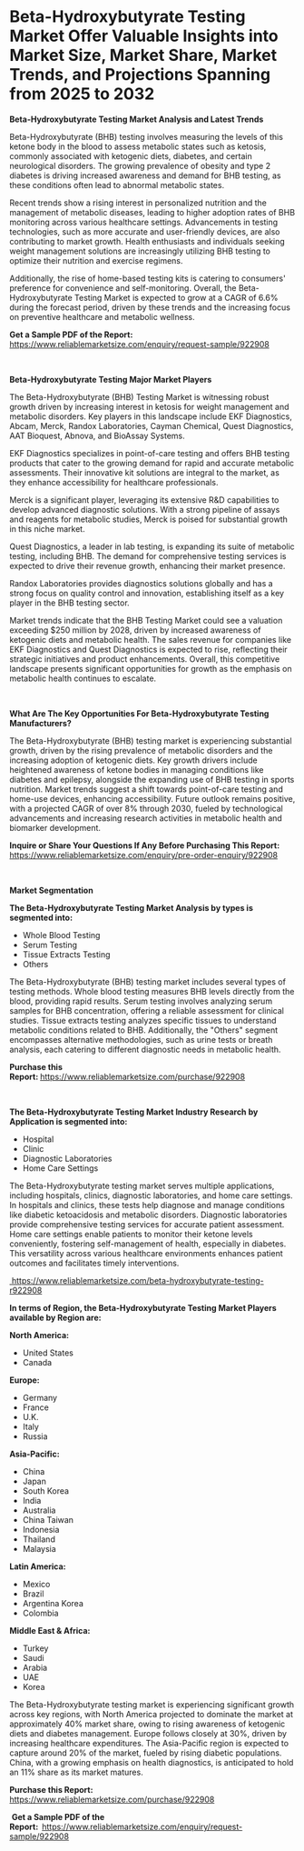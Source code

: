 <p><h1>Beta-Hydroxybutyrate Testing Market Offer Valuable Insights into Market Size, Market Share, Market Trends, and Projections Spanning from 2025 to 2032</h1></p><p><strong>Beta-Hydroxybutyrate Testing Market Analysis and Latest Trends</strong></p>
<p><p>Beta-Hydroxybutyrate (BHB) testing involves measuring the levels of this ketone body in the blood to assess metabolic states such as ketosis, commonly associated with ketogenic diets, diabetes, and certain neurological disorders. The growing prevalence of obesity and type 2 diabetes is driving increased awareness and demand for BHB testing, as these conditions often lead to abnormal metabolic states. </p><p>Recent trends show a rising interest in personalized nutrition and the management of metabolic diseases, leading to higher adoption rates of BHB monitoring across various healthcare settings. Advancements in testing technologies, such as more accurate and user-friendly devices, are also contributing to market growth. Health enthusiasts and individuals seeking weight management solutions are increasingly utilizing BHB testing to optimize their nutrition and exercise regimens. </p><p>Additionally, the rise of home-based testing kits is catering to consumers' preference for convenience and self-monitoring. Overall, the Beta-Hydroxybutyrate Testing Market is expected to grow at a CAGR of 6.6% during the forecast period, driven by these trends and the increasing focus on preventive healthcare and metabolic wellness.</p></p>
<p><strong>Get a Sample PDF of the Report:&nbsp;</strong> <a href="https://www.reliablemarketsize.com/enquiry/request-sample/922908?utm_campaign=2946&utm_medium=2&utm_source=Github&utm_content=ia&utm_term=13042025&utm_id=beta-hydroxybutyrate-testing">https://www.reliablemarketsize.com/enquiry/request-sample/922908</a></p>
<p>&nbsp;</p>
<p><strong>Beta-Hydroxybutyrate Testing Major Market Players</strong></p>
<p><p>The Beta-Hydroxybutyrate (BHB) Testing Market is witnessing robust growth driven by increasing interest in ketosis for weight management and metabolic disorders. Key players in this landscape include EKF Diagnostics, Abcam, Merck, Randox Laboratories, Cayman Chemical, Quest Diagnostics, AAT Bioquest, Abnova, and BioAssay Systems.</p><p>EKF Diagnostics specializes in point-of-care testing and offers BHB testing products that cater to the growing demand for rapid and accurate metabolic assessments. Their innovative kit solutions are integral to the market, as they enhance accessibility for healthcare professionals.</p><p>Merck is a significant player, leveraging its extensive R&D capabilities to develop advanced diagnostic solutions. With a strong pipeline of assays and reagents for metabolic studies, Merck is poised for substantial growth in this niche market.</p><p>Quest Diagnostics, a leader in lab testing, is expanding its suite of metabolic testing, including BHB. The demand for comprehensive testing services is expected to drive their revenue growth, enhancing their market presence.</p><p>Randox Laboratories provides diagnostics solutions globally and has a strong focus on quality control and innovation, establishing itself as a key player in the BHB testing sector.</p><p>Market trends indicate that the BHB Testing Market could see a valuation exceeding $250 million by 2028, driven by increased awareness of ketogenic diets and metabolic health. The sales revenue for companies like EKF Diagnostics and Quest Diagnostics is expected to rise, reflecting their strategic initiatives and product enhancements. Overall, this competitive landscape presents significant opportunities for growth as the emphasis on metabolic health continues to escalate.</p></p>
<p>&nbsp;</p>
<p><strong>What Are The Key Opportunities For Beta-Hydroxybutyrate Testing Manufacturers?</strong></p>
<p><p>The Beta-Hydroxybutyrate (BHB) testing market is experiencing substantial growth, driven by the rising prevalence of metabolic disorders and the increasing adoption of ketogenic diets. Key growth drivers include heightened awareness of ketone bodies in managing conditions like diabetes and epilepsy, alongside the expanding use of BHB testing in sports nutrition. Market trends suggest a shift towards point-of-care testing and home-use devices, enhancing accessibility. Future outlook remains positive, with a projected CAGR of over 8% through 2030, fueled by technological advancements and increasing research activities in metabolic health and biomarker development.</p></p>
<p><strong>Inquire or Share Your Questions If Any Before Purchasing This Report:</strong> <a href="https://www.reliablemarketsize.com/enquiry/pre-order-enquiry/922908?utm_campaign=2946&utm_medium=2&utm_source=Github&utm_content=ia&utm_term=13042025&utm_id=beta-hydroxybutyrate-testing">https://www.reliablemarketsize.com/enquiry/pre-order-enquiry/922908</a></p>
<p>&nbsp;</p>
<p><strong>Market Segmentation</strong></p>
<p><strong>The Beta-Hydroxybutyrate Testing Market Analysis by types is segmented into:</strong></p>
<p><ul><li>Whole Blood Testing</li><li>Serum Testing</li><li>Tissue Extracts Testing</li><li>Others</li></ul></p>
<p><p>The Beta-Hydroxybutyrate (BHB) testing market includes several types of testing methods. Whole blood testing measures BHB levels directly from the blood, providing rapid results. Serum testing involves analyzing serum samples for BHB concentration, offering a reliable assessment for clinical studies. Tissue extracts testing analyzes specific tissues to understand metabolic conditions related to BHB. Additionally, the "Others" segment encompasses alternative methodologies, such as urine tests or breath analysis, each catering to different diagnostic needs in metabolic health.</p></p>
<p><strong>Purchase this Report:&nbsp;</strong><a href="https://www.reliablemarketsize.com/purchase/922908?utm_campaign=2946&utm_medium=2&utm_source=Github&utm_content=ia&utm_term=13042025&utm_id=beta-hydroxybutyrate-testing">https://www.reliablemarketsize.com/purchase/922908</a></p>
<p>&nbsp;</p>
<p><strong>The Beta-Hydroxybutyrate Testing Market Industry Research by Application is segmented into:</strong></p>
<p><ul><li>Hospital</li><li>Clinic</li><li>Diagnostic Laboratories</li><li>Home Care Settings</li></ul></p>
<p><p>The Beta-Hydroxybutyrate testing market serves multiple applications, including hospitals, clinics, diagnostic laboratories, and home care settings. In hospitals and clinics, these tests help diagnose and manage conditions like diabetic ketoacidosis and metabolic disorders. Diagnostic laboratories provide comprehensive testing services for accurate patient assessment. Home care settings enable patients to monitor their ketone levels conveniently, fostering self-management of health, especially in diabetes. This versatility across various healthcare environments enhances patient outcomes and facilitates timely interventions.</p></p>
<p><a href="https://www.reliablemarketsize.com/beta-hydroxybutyrate-testing-r922908?utm_campaign=2946&utm_medium=2&utm_source=Github&utm_content=ia&utm_term=13042025&utm_id=beta-hydroxybutyrate-testing">&nbsp;https://www.reliablemarketsize.com/beta-hydroxybutyrate-testing-r922908</a></p>
<p><strong>In terms of Region, the Beta-Hydroxybutyrate Testing Market Players available by Region are:</strong></p>
<p>
    <p> <strong> North America: </strong>
        <ul>
            <li>United States</li>
            <li>Canada</li>
        </ul>
        </p> 
    <p> <strong> Europe: </strong>
        <ul>
            <li>Germany</li>
            <li>France</li>
            <li>U.K.</li>
            <li>Italy</li>
            <li>Russia</li>
        </ul>
        </p> 
    <p> <strong> Asia-Pacific: </strong>
        <ul>
            <li>China</li>
            <li>Japan</li>
            <li>South Korea</li>
            <li>India</li>
            <li>Australia</li>
            <li>China Taiwan</li>
            <li>Indonesia</li>
            <li>Thailand</li>
            <li>Malaysia</li>
        </ul>
        </p> 
    <p> <strong> Latin America: </strong>
        <ul>
            <li>Mexico</li>
            <li>Brazil</li>
            <li>Argentina Korea</li>
            <li>Colombia</li>
        </ul>
        </p> 
    <p> <strong> Middle East & Africa: </strong>
        <ul>
            <li>Turkey</li>
            <li>Saudi</li>
            <li>Arabia</li>
            <li>UAE</li>
            <li>Korea</li>
        </ul>
    </p>
    </p>
<p><p>The Beta-Hydroxybutyrate testing market is experiencing significant growth across key regions, with North America projected to dominate the market at approximately 40% market share, owing to rising awareness of ketogenic diets and diabetes management. Europe follows closely at 30%, driven by increasing healthcare expenditures. The Asia-Pacific region is expected to capture around 20% of the market, fueled by rising diabetic populations. China, with a growing emphasis on health diagnostics, is anticipated to hold an 11% share as its market matures.</p></p>
<p><strong>Purchase this Report: </strong><a href="https://www.reliablemarketsize.com/purchase/922908?utm_campaign=2946&utm_medium=2&utm_source=Github&utm_content=ia&utm_term=13042025&utm_id=beta-hydroxybutyrate-testing">https://www.reliablemarketsize.com/purchase/922908</a></p>
<p>&nbsp;<strong>Get a Sample PDF of the Report:&nbsp;&nbsp;</strong><a href="https://www.reliablemarketsize.com/enquiry/request-sample/922908?utm_campaign=2946&utm_medium=2&utm_source=Github&utm_content=ia&utm_term=13042025&utm_id=beta-hydroxybutyrate-testing">https://www.reliablemarketsize.com/enquiry/request-sample/922908</a></p>
<p><strong></strong></p>
<p><p></p><p></p><p></p></p>